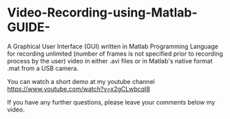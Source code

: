 # Video-Recording-using-Matlab-GUIDE-
A Graphical User Interface (GUI) written in Matlab Programming Language for recording unlimited (number of frames is not specified prior to recording process by the user) video in either .avi files or in Matlab's native format .mat from a USB camera.

You can watch a short demo at my youtube channel https://www.youtube.com/watch?v=x2gCLwbcqI8

If you have any further questions, please leave your comments below my video.
